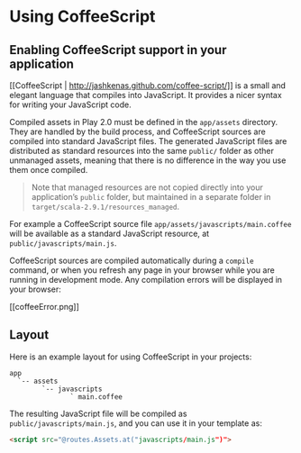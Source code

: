 # Using CoffeeScript

## Enabling CoffeeScript support in your application

[[CoffeeScript | http://jashkenas.github.com/coffee-script/]] is a small and elegant language that compiles into JavaScript. It provides a nicer syntax for writing your JavaScript code.

Compiled assets in Play 2.0 must be defined in the `app/assets` directory. They are handled by the build process, and CoffeeScript sources are compiled into standard JavaScript files. The generated JavaScript files are distributed as standard resources into the same `public/` folder as other unmanaged assets, meaning that there is no difference in the way you use them once compiled.

> Note that managed resources are not copied directly into your application’s `public` folder, but maintained in a separate folder in `target/scala-2.9.1/resources_managed`.

For example a CoffeeScript source file `app/assets/javascripts/main.coffee` will be available as a standard JavaScript resource, at `public/javascripts/main.js`.

CoffeeScript sources are compiled automatically during a `compile` command, or when you refresh any page in your browser while you are running in development mode. Any compilation errors will be displayed in your browser:

[[coffeeError.png]]

## Layout

Here is an example layout for using CoffeeScript in your projects:

```
app
  `-- assets
        `-- javascripts
               ` main.coffee   
```

The resulting JavaScript file will be compiled as `public/javascripts/main.js`, and you can use it in your template as:

```html
<script src="@routes.Assets.at("javascripts/main.js")">
```
